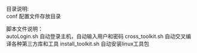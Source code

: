 目录说明:    
	conf             配置文件存放目录

脚本文件说明：  
autoLogin.sh         自动登录主机，自动输入用户和密码
cross_toolkit.sh     自动交叉编译各种第三方库和工具
install_toolkit.sh   自动安装linux工具包


